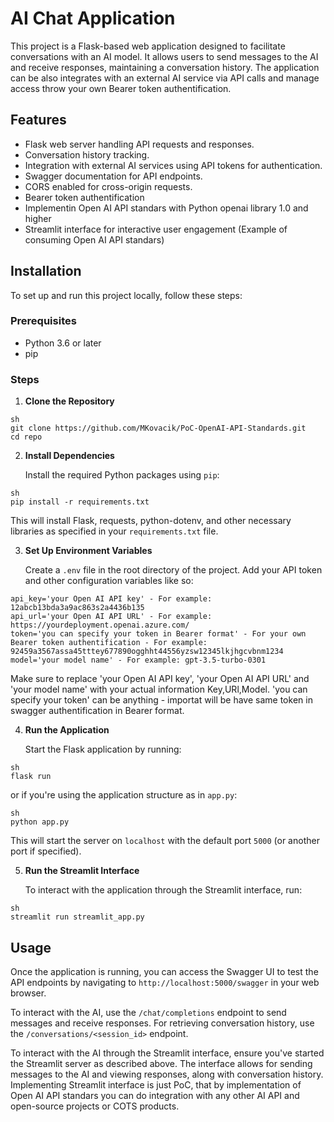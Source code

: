 # AI Chat Application

This project is a Flask-based web application designed to facilitate conversations with an AI model. It allows users to send messages to the AI and receive responses, maintaining a conversation history. The application can be also integrates with an external AI service via API calls and manage access throw your own Bearer token authentification.

## Features

- Flask web server handling API requests and responses.
- Conversation history tracking.
- Integration with external AI services using API tokens for authentication.
- Swagger documentation for API endpoints.
- CORS enabled for cross-origin requests.
- Bearer token authentification
- Implementin Open AI API standars with Python openai library 1.0 and higher
- Streamlit interface for interactive user engagement (Example of consuming Open AI API standars)
## Installation

To set up and run this project locally, follow these steps:

### Prerequisites

- Python 3.6 or later
- pip

### Steps

1. **Clone the Repository**

```
sh
git clone https://github.com/MKovacik/PoC-OpenAI-API-Standards.git
cd repo
```

2. **Install Dependencies**

   Install the required Python packages using `pip`:

```
sh
pip install -r requirements.txt
```

   This will install Flask, requests, python-dotenv, and other necessary libraries as specified in your `requirements.txt` file.

3. **Set Up Environment Variables**

   Create a `.env` file in the root directory of the project. Add your API token and other configuration variables like so:

```
api_key='your Open AI API key' - For example: 12abcb13bda3a9ac863s2a4436b135
api_url='your Open AI API URL' - For example: https://yourdeployment.openai.azure.com/
token='you can specify your token in Bearer format' - For your own Bearer token authentification - For example: 92459a3567assa45tttey677890ogghht44556yzsw12345lkjhgcvbnm1234
model='your model name' - For example: gpt-3.5-turbo-0301
```

   Make sure to replace 'your Open AI API key', 'your Open AI API URL' and 'your model name' with your actual information Key,URl,Model. 'you can specify your token' can be anything - importat will be have same token in swagger authentification in Bearer format. 

4. **Run the Application**

   Start the Flask application by running:

```
sh
flask run
```

   or if you're using the application structure as in `app.py`:

```
sh
python app.py
```

   This will start the server on `localhost` with the default port `5000` (or another port if specified).

5. **Run the Streamlit Interface**

   To interact with the application through the Streamlit interface, run:

```
sh
streamlit run streamlit_app.py
```

## Usage

Once the application is running, you can access the Swagger UI to test the API endpoints by navigating to `http://localhost:5000/swagger` in your web browser.

To interact with the AI, use the `/chat/completions` endpoint to send messages and receive responses. For retrieving conversation history, use the `/conversations/<session_id>` endpoint.

To interact with the AI through the Streamlit interface, ensure you've started the Streamlit server as described above. The interface allows for sending messages to the AI and viewing responses, along with conversation history. Implementing Streamlit interface is just PoC, that by implementation of Open AI API standars you can do integration with any other AI API and open-source projects or COTS products.
